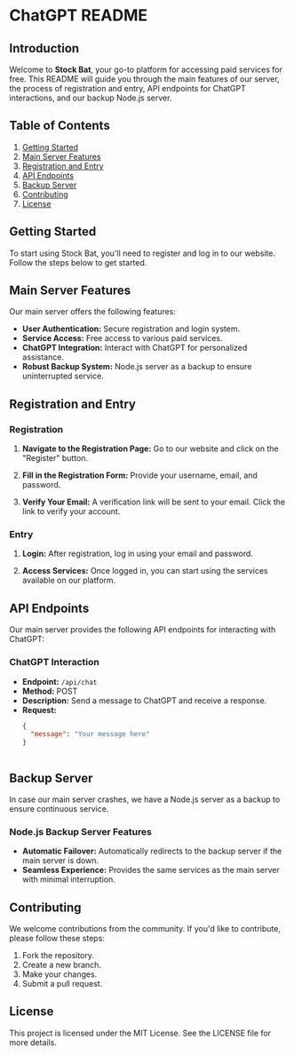 # ChatGPT README

## Introduction

Welcome to **Stock Bat**, your go-to platform for accessing paid services for free. This README will guide you through the main features of our server, the process of registration and entry, API endpoints for ChatGPT interactions, and our backup Node.js server.

## Table of Contents
1. [Getting Started](#getting-started)
2. [Main Server Features](#main-server-features)
3. [Registration and Entry](#registration-and-entry)
4. [API Endpoints](#api-endpoints)
5. [Backup Server](#backup-server)
6. [Contributing](#contributing)
7. [License](#license)

## Getting Started

To start using Stock Bat, you'll need to register and log in to our website. Follow the steps below to get started.

## Main Server Features

Our main server offers the following features:

- **User Authentication:** Secure registration and login system.
- **Service Access:** Free access to various paid services.
- **ChatGPT Integration:** Interact with ChatGPT for personalized assistance.
- **Robust Backup System:** Node.js server as a backup to ensure uninterrupted service.

## Registration and Entry

### Registration

1. **Navigate to the Registration Page:**
   Go to our website and click on the "Register" button.

2. **Fill in the Registration Form:**
   Provide your username, email, and password.

3. **Verify Your Email:**
   A verification link will be sent to your email. Click the link to verify your account.

### Entry

1. **Login:**
   After registration, log in using your email and password.

2. **Access Services:**
   Once logged in, you can start using the services available on our platform.

## API Endpoints

Our main server provides the following API endpoints for interacting with ChatGPT:

### ChatGPT Interaction

- **Endpoint:** `/api/chat`
- **Method:** POST
- **Description:** Send a message to ChatGPT and receive a response.
- **Request:**
  ```json
  {
    "message": "Your message here"
  }



## Backup Server

In case our main server crashes, we have a Node.js server as a backup to ensure continuous service.

### Node.js Backup Server Features

- **Automatic Failover:** Automatically redirects to the backup server if the main server is down.
- **Seamless Experience:** Provides the same services as the main server with minimal interruption.

## Contributing

We welcome contributions from the community. If you'd like to contribute, please follow these steps:

1. Fork the repository.
2. Create a new branch.
3. Make your changes.
4. Submit a pull request.

## License

This project is licensed under the MIT License. See the LICENSE file for more details.

